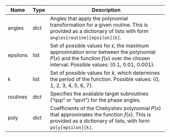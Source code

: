 |Name|Type|Description|
|-|-|-|
|angles|dict|Angles that apply the polynomial transformation for a given routine. This is provided as a dictionary of lists with form `angles[routine][epsilon][k]`.|
|epsilons|list|Set of possible values for $\epsilon$, the maximum approximation error between the polynomial $P(x)$ and the function $f(x)$ over the chosen interval. Possible values: {0.1, 0.01, 0.001}.|
|k|list|Set of possible values for $k$, which determines the period of the function. Possible values: {0, 1, 2, 3, 4, 5, 6, 7}.|
|routines|dict|Specifies the available target subroutines (“qsp” or “qsvt”) for the phase angles.|
|poly|dict|Coefficients of the Chebyshev polynomial $P(x)$ that approximates the function $f(x)$. This is provided as a dictionary of lists, with form `poly[epsilon][k]`.|